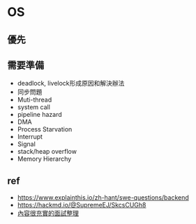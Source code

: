 # OS

## 優先
## 需要準備

* deadlock, livelock形成原因和解決辦法
* 同步問題
* Muti-thread
* system call
* pipeline hazard
* DMA
* Process Starvation
* Interrupt
* Signal
* stack/heap overflow
* Memory Hierarchy 


## ref
* https://www.explainthis.io/zh-hant/swe-questions/backend
* https://hackmd.io/@SupremeEJ/SkcsCUGh8
* [內容很充實的面試整理](https://hackmd.io/@g9tdU4gDSTiEZrerd0g7-w/SyCXEfsSE?type=view)